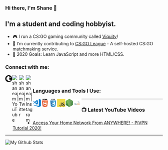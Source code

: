 ### Hi there, I'm Shane 👋

## I'm a student and coding hobbyist.
- 🎮 I run a CS:GO gaming community called [Viquity][website]!
- 🚀 I’m currently contributing to [CS:GO League][leaguegh] - A self-hosted CS:GO matchmaking service.
- 🥅 2020 Goals: Learn JavaScript and more HTML/CSS.

### Connect with me:

[<img align="left" alt="viquity.pro" width="22px" src="https://raw.githubusercontent.com/iconic/open-iconic/master/svg/globe.svg" />][website]
[<img align="left" alt="shaneajm | YouTube" width="22px" src="https://cdn.jsdelivr.net/npm/simple-icons@v3/icons/youtube.svg" />][youtube]
[<img align="left" alt="shaneajm | Twitter" width="22px" src="https://cdn.jsdelivr.net/npm/simple-icons@v3/icons/twitter.svg" />][twitter]
[<img align="left" alt="shaneajm | Instagram" width="22px" src="https://cdn.jsdelivr.net/npm/simple-icons@v3/icons/instagram.svg" />][instagram]

<br />

### Languages and Tools I Use:

<img align="left" alt="Visual Studio Code" width="26px" src="https://raw.githubusercontent.com/github/explore/80688e429a7d4ef2fca1e82350fe8e3517d3494d/topics/visual-studio-code/visual-studio-code.png" />
<img align="left" alt="HTML5" width="26px" src="https://raw.githubusercontent.com/github/explore/80688e429a7d4ef2fca1e82350fe8e3517d3494d/topics/html/html.png" />
<img align="left" alt="CSS3" width="26px" src="https://raw.githubusercontent.com/github/explore/80688e429a7d4ef2fca1e82350fe8e3517d3494d/topics/css/css.png" />
<img align="left" alt="JavaScript" width="26px" src="https://raw.githubusercontent.com/github/explore/80688e429a7d4ef2fca1e82350fe8e3517d3494d/topics/javascript/javascript.png" />
<img align="left" alt="Node.js" width="26px" src="https://raw.githubusercontent.com/github/explore/80688e429a7d4ef2fca1e82350fe8e3517d3494d/topics/nodejs/nodejs.png" />
<img align="left" alt="MySQL" width="26px" src="https://raw.githubusercontent.com/github/explore/80688e429a7d4ef2fca1e82350fe8e3517d3494d/topics/mysql/mysql.png" />

---

### 📺 Latest YouTube Videos
- [Access Your Home Network From ANYWHERE! - PiVPN Tutorial 2020!](https://www.youtube.com/watch?v=LXm5jlSW9KU)
---

<img align="left" alt="My Github Stats" src="https://github-readme-stats.vercel.app/api?username=Shaneajm&show_icons=true&hide_border=true" />

[website]: https://viquity.pro
[twitter]: https://twitter.com/shaneajm
[youtube]: https://www.youtube.com/shaneajm
[instagram]: https://instagram.com/shaneajm
[leaguegh]: https://github.com/csgo-league